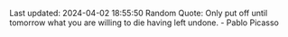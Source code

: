 Last updated: 2024-04-02 18:55:50
Random Quote: Only put off until tomorrow what you are willing to die having left undone. - Pablo Picasso